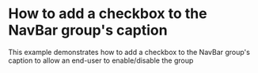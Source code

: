 # How to add a checkbox to the NavBar group's caption


<p>This example demonstrates how to add a checkbox to the NavBar group's caption to allow an end-user to enable/disable the group</p>

<br/>


